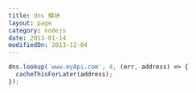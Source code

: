 ```yaml
---
title: dns 模块
layout: page
category: nodejs
date: 2013-01-14
modifiedOn: 2013-12-04
---
```


```javascript
dns.lookup(`www.myApi.com`, 4, (err, address) => {
  cacheThisForLater(address);
});
```
